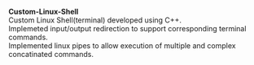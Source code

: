 **Custom-Linux-Shell**
<br />
Custom Linux Shell(terminal) developed using C++.<br />
Implemeted input/output redirection to support corresponding terminal commands.<br />
Implemented linux pipes to allow execution of multiple and complex concatinated commands.<br />
